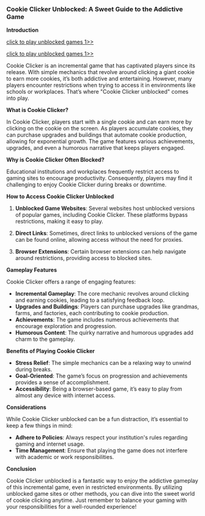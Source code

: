 ### Cookie Clicker Unblocked: A Sweet Guide to the Addictive Game

**Introduction**


<a href="https://lesson1.club/play/" title="unblocked games">click to play unblocked games 1>> </a>

<a href="https://classroom1.space/" title="unblocked games">click to play unblocked games 1>></a>


Cookie Clicker is an incremental game that has captivated players since its release. With simple mechanics that revolve around clicking a giant cookie to earn more cookies, it’s both addictive and entertaining. However, many players encounter restrictions when trying to access it in environments like schools or workplaces. That’s where "Cookie Clicker unblocked" comes into play.

**What is Cookie Clicker?**

In Cookie Clicker, players start with a single cookie and can earn more by clicking on the cookie on the screen. As players accumulate cookies, they can purchase upgrades and buildings that automate cookie production, allowing for exponential growth. The game features various achievements, upgrades, and even a humorous narrative that keeps players engaged.

**Why is Cookie Clicker Often Blocked?**

Educational institutions and workplaces frequently restrict access to gaming sites to encourage productivity. Consequently, players may find it challenging to enjoy Cookie Clicker during breaks or downtime.

**How to Access Cookie Clicker Unblocked**

1. **Unblocked Game Websites**: Several websites host unblocked versions of popular games, including Cookie Clicker. These platforms bypass restrictions, making it easy to play.

2. **Direct Links**: Sometimes, direct links to unblocked versions of the game can be found online, allowing access without the need for proxies.

3. **Browser Extensions**: Certain browser extensions can help navigate around restrictions, providing access to blocked sites.

**Gameplay Features**

Cookie Clicker offers a range of engaging features:

- **Incremental Gameplay**: The core mechanic revolves around clicking and earning cookies, leading to a satisfying feedback loop.
- **Upgrades and Buildings**: Players can purchase upgrades like grandmas, farms, and factories, each contributing to cookie production.
- **Achievements**: The game includes numerous achievements that encourage exploration and progression.
- **Humorous Content**: The quirky narrative and humorous upgrades add charm to the gameplay.

**Benefits of Playing Cookie Clicker**

- **Stress Relief**: The simple mechanics can be a relaxing way to unwind during breaks.
- **Goal-Oriented**: The game’s focus on progression and achievements provides a sense of accomplishment.
- **Accessibility**: Being a browser-based game, it’s easy to play from almost any device with internet access.

**Considerations**

While Cookie Clicker unblocked can be a fun distraction, it’s essential to keep a few things in mind:

- **Adhere to Policies**: Always respect your institution's rules regarding gaming and internet usage.
- **Time Management**: Ensure that playing the game does not interfere with academic or work responsibilities.

**Conclusion**

Cookie Clicker unblocked is a fantastic way to enjoy the addictive gameplay of this incremental game, even in restricted environments. By utilizing unblocked game sites or other methods, you can dive into the sweet world of cookie clicking anytime. Just remember to balance your gaming with your responsibilities for a well-rounded experience!